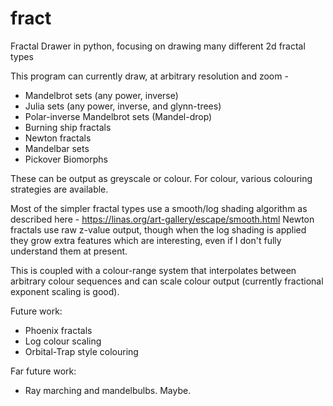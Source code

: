 # fract
Fractal Drawer in python, focusing on drawing many different 2d fractal types

This program can currently draw, at arbitrary resolution and zoom -

* Mandelbrot sets (any power, inverse)
* Julia sets (any power, inverse, and glynn-trees)
* Polar-inverse Mandelbrot sets (Mandel-drop)
* Burning ship fractals
* Newton fractals 
* Mandelbar sets
* Pickover Biomorphs

These can be output as greyscale or colour. For colour, various colouring strategies are available. 

Most of the simpler fractal types use a smooth/log shading algorithm as described here - https://linas.org/art-gallery/escape/smooth.html
Newton fractals use raw z-value output, though when the log shading is applied they grow extra features which are interesting, even if I don't fully understand them at present.

This is coupled with a colour-range system that interpolates between arbitrary colour sequences and can scale colour output (currently fractional exponent scaling is good).

Future work:
* Phoenix fractals
* Log colour scaling
* Orbital-Trap style colouring

Far future work:
* Ray marching and mandelbulbs. Maybe.
